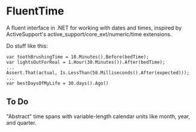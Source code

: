 FluentTime
==========

A fluent interface in .NET for working with dates and times, inspired by 
ActiveSupport's active_support/core_ext/numeric/time extensions.

Do stuff like this:

    var toothBrushingTime = 10.Minutes().Before(bedTime);
    var lightsOutForReal = 1.Hour(30.Minutes()).After(bedTime);
    ...
    Assert.That(actual, Is.LessThan(50.Milliseconds().After(expected)));
    ...
    var bestDaysOfMyLife = 30.days().Ago()

To Do
-----

"Abstract" time spans with variable-length calendar units like month, year, and quarter.
